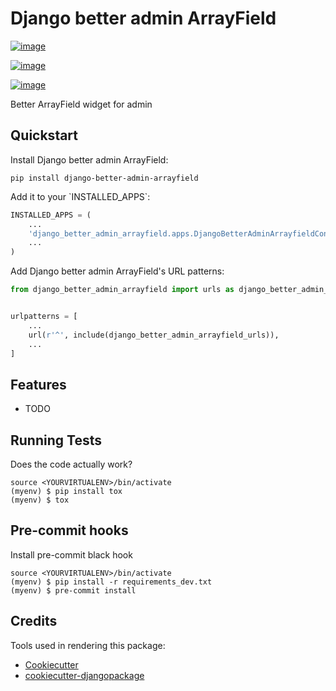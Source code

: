 # Django better admin ArrayField

[![image](https://badge.fury.io/py/django-better-admin-arrayfield.svg)](https://badge.fury.io/py/django-better-admin-arrayfield)

[![image](https://travis-ci.org/gradam/django-better-admin-arrayfield.svg?branch=master)](https://travis-ci.org/gradam/django-better-admin-arrayfield)

[![image](https://codecov.io/gh/gradam/django-better-admin-arrayfield/branch/master/graph/badge.svg)](https://codecov.io/gh/gradam/django-better-admin-arrayfield)

Better ArrayField widget for admin


## Quickstart

Install Django better admin ArrayField:

    pip install django-better-admin-arrayfield

Add it to your \`INSTALLED\_APPS\`:

``` python
INSTALLED_APPS = (
    ...
    'django_better_admin_arrayfield.apps.DjangoBetterAdminArrayfieldConfig',
    ...
)
```

Add Django better admin ArrayField's URL
patterns:

``` python
from django_better_admin_arrayfield import urls as django_better_admin_arrayfield_urls


urlpatterns = [
    ...
    url(r'^', include(django_better_admin_arrayfield_urls)),
    ...
]
```

## Features

  - TODO

## Running Tests

Does the code actually work?

    source <YOURVIRTUALENV>/bin/activate
    (myenv) $ pip install tox
    (myenv) $ tox

## Pre-commit hooks

Install pre-commit black hook

    source <YOURVIRTUALENV>/bin/activate
    (myenv) $ pip install -r requirements_dev.txt
    (myenv) $ pre-commit install

## Credits

Tools used in rendering this
    package:

  - [Cookiecutter](https://github.com/audreyr/cookiecutter)
  - [cookiecutter-djangopackage](https://github.com/pydanny/cookiecutter-djangopackage)
